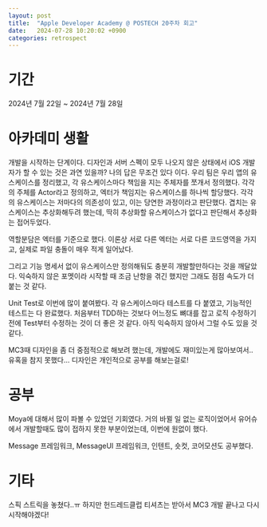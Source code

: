 ```yaml
---
layout: post
title:  "Apple Developer Academy @ POSTECH 20주차 회고"
date:   2024-07-28 10:20:02 +0900
categories: retrospect
---
```


# 기간
2024년 7월 22일 ~ 2024년 7월 28일

# 아카데미 생활
개발을 시작하는 단계이다. 디자인과 서버 스펙이 모두 나오지 않은 상태에서 iOS 개발자가 할 수 있는 것은 과연 있을까? 나의 답은 무조건 있다 이다. 우리 팀은 우리 앱의 유스케이스를 정리했고, 각 유스케이스마다 책임을 지는 주체자를 쪼개서 정의했다. 각각의 주체를 Actor라고 정의하고, 엑터가 책임지는 유스케이스를 하나씩 할당했다. 각각의 유스케이스는 저마다의 의존성이 있고, 이는 당연한 과정이라고 판단했다. 겹치는 유스케이스는 추상화해두려 했는데, 딱히 추상화할 유스케이스가 없다고 판단해서 추상화는 접어두었다.

역할분담은 엑터를 기준으로 했다. 이론상 서로 다른 엑터는 서로 다른 코드영역을 가지고, 실제로 파일 충돌이 매우 적게 일어났다.

그리고 기능 명세서 없이 유스케이스만 정의해둬도 충분히 개발할만하다는 것을 깨달았다. 익숙하지 않은 포멧이라 시작할 때 조금 난항을 겪긴 했지만 그래도 점점 속도가 더 붙는 것 같다.

Unit Test로 이번에 많이 붙여봤다. 각 유스케이스마다 테스트를 다 붙였고, 기능적인 테스트는 다 완료했다. 처음부터 TDD하는 것보다 어느정도 뼈대를 잡고 로직 수정하기 전에 Test부터 수정하는 것이 더 좋은 것 같다. 아직 익숙하지 않아서 그럴 수도 있을 것 같다.

MC3때 디자인을 좀 더 중점적으로 해보려 했는데, 개발에도 재미있는게 많아보여서.. 유혹을 참지 못했다... 디자인은 개인적으로 공부를 해보는걸로!

# 공부
Moya에 대해서 많이 파볼 수 있었던 기회였다. 거의 바뀔 일 없는 로직이었어서 유어슈에서 개발할때도 많이 접하지 못한 부분이었는데, 이번에 원없이 했다.

Message 프레임워크, MessageUI 프레임워크, 인텐트, 숏컷, 코어모션도 공부했다. 

# 기타
스픽 스트릭을 놓쳤다..ㅠ 하지만 헌드레드클럽 티셔츠는 받아서 MC3 개발 끝나고 다시 시작해야겠다!